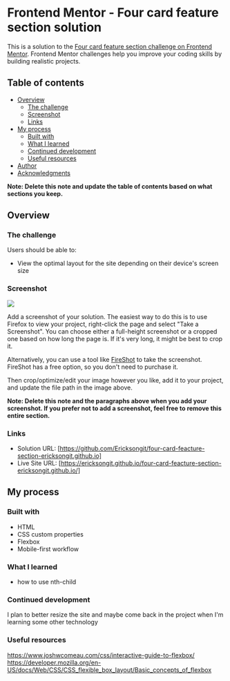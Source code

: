 # Frontend Mentor - Four card feature section solution

This is a solution to the [Four card feature section challenge on Frontend Mentor](https://www.frontendmentor.io/challenges/four-card-feature-section-weK1eFYK). Frontend Mentor challenges help you improve your coding skills by building realistic projects. 

## Table of contents

- [Overview](#overview)
  - [The challenge](#the-challenge)
  - [Screenshot](#screenshot)
  - [Links](#links)
- [My process](#my-process)
  - [Built with](#built-with)
  - [What I learned](#what-i-learned)
  - [Continued development](#continued-development)
  - [Useful resources](#useful-resources)
- [Author](#author)
- [Acknowledgments](#acknowledgments)

**Note: Delete this note and update the table of contents based on what sections you keep.**

## Overview

### The challenge

Users should be able to:

- View the optimal layout for the site depending on their device's screen size

### Screenshot

![](./screenshot.jpg)

Add a screenshot of your solution. The easiest way to do this is to use Firefox to view your project, right-click the page and select "Take a Screenshot". You can choose either a full-height screenshot or a cropped one based on how long the page is. If it's very long, it might be best to crop it.

Alternatively, you can use a tool like [FireShot](https://getfireshot.com/) to take the screenshot. FireShot has a free option, so you don't need to purchase it. 

Then crop/optimize/edit your image however you like, add it to your project, and update the file path in the image above.

**Note: Delete this note and the paragraphs above when you add your screenshot. If you prefer not to add a screenshot, feel free to remove this entire section.**

### Links

- Solution URL: [https://github.com/Ericksongit/four-card-feacture-section-ericksongit.github.io]
- Live Site URL: [https://ericksongit.github.io/four-card-feacture-section-ericksongit.github.io/]

## My process

### Built with

- HTML
- CSS custom properties
- Flexbox
- Mobile-first workflow


### What I learned

- how to use nth-child

### Continued development

I plan to better resize the site and maybe come back in the project when I'm learning some other technology

### Useful resources

https://www.joshwcomeau.com/css/interactive-guide-to-flexbox/
https://developer.mozilla.org/en-US/docs/Web/CSS/CSS_flexible_box_layout/Basic_concepts_of_flexbox
